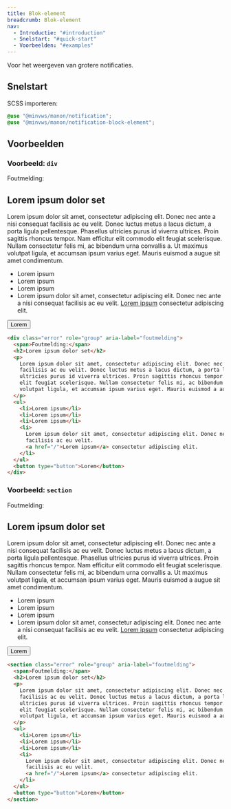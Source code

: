 ```yaml
---
title: Blok-element
breadcrumb: Blok-element
nav:
  - Introductie: "#introduction"
  - Snelstart: "#quick-start"
  - Voorbeelden: "#examples"
---
```


<p class="introduction">Voor het weergeven van grotere notificaties.</p>

<h2 id="quick-start">Snelstart</h2>

SCSS importeren:

```scss
@use "@minvws/manon/notification";
@use "@minvws/manon/notification-block-element";
```

<h2 id="examples">Voorbeelden</h2>

### Voorbeeld: `div`

<div class="error" role="group" aria-label="foutmelding">
  <span>Foutmelding:</span>
  <h2>Lorem ipsum dolor set</h2>
  <p>
    Lorem ipsum dolor sit amet, consectetur adipiscing elit. Donec nec ante a nisi consequat
    facilisis ac eu velit. Donec luctus metus a lacus dictum, a porta ligula pellentesque.
    Phasellus ultricies purus id viverra ultrices. Proin sagittis rhoncus tempor. Nam
    efficitur elit commodo elit feugiat scelerisque. Nullam consectetur felis mi, ac
    bibendum urna convallis a. Ut maximus volutpat ligula, et accumsan ipsum varius eget.
    Mauris euismod a augue sit amet condimentum.
  </p>
  <ul>
    <li>Lorem ipsum</li>
    <li>Lorem ipsum</li>
    <li>Lorem ipsum</li>
    <li>
      Lorem ipsum dolor sit amet, consectetur adipiscing elit. Donec nec ante a nisi
      consequat facilisis ac eu velit.
      <a href="/">Lorem ipsum</a> consectetur adipiscing elit.
    </li>
  </ul>
  <button type="button">Lorem</button>
</div>

```html
<div class="error" role="group" aria-label="foutmelding">
  <span>Foutmelding:</span>
  <h2>Lorem ipsum dolor set</h2>
  <p>
    Lorem ipsum dolor sit amet, consectetur adipiscing elit. Donec nec ante a nisi consequat
    facilisis ac eu velit. Donec luctus metus a lacus dictum, a porta ligula pellentesque. Phasellus
    ultricies purus id viverra ultrices. Proin sagittis rhoncus tempor. Nam efficitur elit commodo
    elit feugiat scelerisque. Nullam consectetur felis mi, ac bibendum urna convallis a. Ut maximus
    volutpat ligula, et accumsan ipsum varius eget. Mauris euismod a augue sit amet condimentum.
  </p>
  <ul>
    <li>Lorem ipsum</li>
    <li>Lorem ipsum</li>
    <li>Lorem ipsum</li>
    <li>
      Lorem ipsum dolor sit amet, consectetur adipiscing elit. Donec nec ante a nisi consequat
      facilisis ac eu velit.
      <a href="/">Lorem ipsum</a> consectetur adipiscing elit.
    </li>
  </ul>
  <button type="button">Lorem</button>
</div>
```

### Voorbeeld: `section`

<section class="error" role="group" aria-label="foutmelding">
  <span>Foutmelding:</span>
  <h2>Lorem ipsum dolor set</h2>
  <p>
    Lorem ipsum dolor sit amet, consectetur adipiscing elit. Donec nec ante a
    nisi consequat facilisis ac eu velit. Donec luctus metus a lacus dictum, a
    porta ligula pellentesque. Phasellus ultricies purus id viverra ultrices.
    Proin sagittis rhoncus tempor. Nam efficitur elit commodo elit feugiat
    scelerisque. Nullam consectetur felis mi, ac bibendum urna convallis a. Ut
    maximus volutpat ligula, et accumsan ipsum varius eget. Mauris euismod a
    augue sit amet condimentum.
  </p>
  <ul>
    <li>Lorem ipsum</li>
    <li>Lorem ipsum</li>
    <li>Lorem ipsum</li>
    <li>
      Lorem ipsum dolor sit amet, consectetur adipiscing elit. Donec nec ante a
      nisi consequat facilisis ac eu velit.
      <a href="/">Lorem ipsum</a> consectetur adipiscing elit.
    </li>
  </ul>
  <button type="button">Lorem</button>
</section>

```html
<section class="error" role="group" aria-label="foutmelding">
  <span>Foutmelding:</span>
  <h2>Lorem ipsum dolor set</h2>
  <p>
    Lorem ipsum dolor sit amet, consectetur adipiscing elit. Donec nec ante a nisi consequat
    facilisis ac eu velit. Donec luctus metus a lacus dictum, a porta ligula pellentesque. Phasellus
    ultricies purus id viverra ultrices. Proin sagittis rhoncus tempor. Nam efficitur elit commodo
    elit feugiat scelerisque. Nullam consectetur felis mi, ac bibendum urna convallis a. Ut maximus
    volutpat ligula, et accumsan ipsum varius eget. Mauris euismod a augue sit amet condimentum.
  </p>
  <ul>
    <li>Lorem ipsum</li>
    <li>Lorem ipsum</li>
    <li>Lorem ipsum</li>
    <li>
      Lorem ipsum dolor sit amet, consectetur adipiscing elit. Donec nec ante a nisi consequat
      facilisis ac eu velit.
      <a href="/">Lorem ipsum</a> consectetur adipiscing elit.
    </li>
  </ul>
  <button type="button">Lorem</button>
</section>
```
